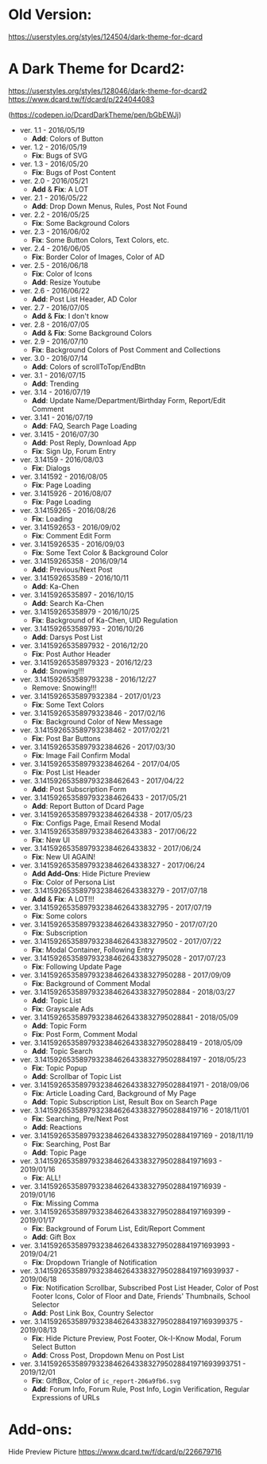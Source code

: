 # Old Version:
https://userstyles.org/styles/124504/dark-theme-for-dcard

# A Dark Theme for Dcard2:
https://userstyles.org/styles/128046/dark-theme-for-dcard2
https://www.dcard.tw/f/dcard/p/224044083



(https://codepen.io/DcardDarkTheme/pen/bGbEWJj)

- ver. 1.1 - 2016/05/19
	- **Add**: Colors of Button
- ver. 1.2 - 2016/05/19
	- **Fix**: Bugs of SVG
- ver. 1.3 - 2016/05/20
	- **Fix**: Bugs of Post Content
- ver. 2.0 - 2016/05/21
	- **Add** & **Fix**: A LOT
- ver. 2.1 - 2016/05/22
	- **Add**: Drop Down Menus, Rules, Post Not Found
- ver. 2.2 - 2016/05/25
	- **Fix**: Some Background Colors
- ver. 2.3 - 2016/06/02
	- **Fix**: Some Button Colors, Text Colors, etc.
- ver. 2.4 - 2016/06/05
	- **Fix**: Border Color of Images, Color of AD
- ver. 2.5 - 2016/06/18
	- **Fix**: Color of Icons
	- **Add**: Resize Youtube
- ver. 2.6 - 2016/06/22
	- **Add**: Post List Header, AD Color
- ver. 2.7 - 2016/07/05
	- **Add** & **Fix**: I don't know
- ver. 2.8 - 2016/07/05
	- **Add** & **Fix**: Some Background Colors
- ver. 2.9 - 2016/07/10
	- **Fix**: Background Colors of Post Comment and Collections
- ver. 3.0 - 2016/07/14
	- **Add**: Colors of scrollToTop/EndBtn
- ver. 3.1 - 2016/07/15
	- **Add**: Trending
- ver. 3.14 - 2016/07/19
	- **Add**: Update Name/Department/Birthday Form, Report/Edit Comment
- ver. 3.141 - 2016/07/19
	- **Add**: FAQ, Search Page Loading
- ver. 3.1415 - 2016/07/30
	- **Add**: Post Reply, Download App
	- **Fix**: Sign Up, Forum Entry
- ver. 3.14159 - 2016/08/03
	- **Fix**: Dialogs
- ver. 3.141592 - 2016/08/05
	- **Fix**: Page Loading
- ver. 3.1415926 - 2016/08/07
	- **Fix**: Page Loading
- ver. 3.14159265 - 2016/08/26
	- **Fix**: Loading
- ver. 3.141592653 - 2016/09/02
	- **Fix**: Comment Edit Form
- ver. 3.1415926535 - 2016/09/03
	- **Fix**: Some Text Color & Background Color
- ver. 3.14159265358 - 2016/09/14
	- **Add**: Previous/Next Post
- ver. 3.141592653589 - 2016/10/11
	- **Add**: Ka-Chen
- ver. 3.1415926535897 - 2016/10/15
	- **Add**: Search Ka-Chen
- ver. 3.14159265358979 - 2016/10/25
	- **Fix**: Background of Ka-Chen, UID Regulation
- ver. 3.141592653589793 - 2016/10/26
	- **Add**: Darsys Post List
- ver. 3.1415926535897932 - 2016/12/20
	- **Fix**: Post Author Header
- ver. 3.14159265358979323 - 2016/12/23
	- **Add**: Snowing!!!
- ver. 3.141592653589793238 - 2016/12/27
	- Remove: Snowing!!!
- ver. 3.1415926535897932384 - 2017/01/23
	- **Fix**: Some Text Colors
- ver. 3.14159265358979323846 - 2017/02/16
	- **Fix**: Background Color of New Message
- ver. 3.141592653589793238462 - 2017/02/21
	- **Fix**: Post Bar Buttons
- ver. 3.1415926535897932384626 - 2017/03/30
	- **Fix**: Image Fail Confirm Modal
- ver. 3.14159265358979323846264 - 2017/04/05
	- **Fix**: Post List Header
- ver. 3.141592653589793238462643 - 2017/04/22
	- **Add**: Post Subscription Form
- ver. 3.1415926535897932384626433 - 2017/05/21
	- **Add**: Report Button of Dcard Page
- ver. 3.14159265358979323846264338 - 2017/05/23
	- **Fix**: Configs Page, Email Resend Modal
- ver. 3.141592653589793238462643383 - 2017/06/22
	- **Fix**: New UI
- ver. 3.1415926535897932384626433832 - 2017/06/24
	- **Fix**: New UI AGAIN!
- ver. 3.14159265358979323846264338327 - 2017/06/24
	- **Add Add-Ons**: Hide Picture Preview
	- **Fix**: Color of Persona List
- ver. 3.141592653589793238462643383279 - 2017/07/18
	- **Add** & **Fix**: A LOT!!!
- ver. 3.1415926535897932384626433832795 - 2017/07/19
	- **Fix**: Some colors
- ver. 3.14159265358979323846264338327950 - 2017/07/20
	- **Fix**: Subscription
- ver. 3.141592653589793238462643383279502 - 2017/07/22
	- **Fix**: Modal Container, Following Entry
- ver. 3.1415926535897932384626433832795028 - 2017/07/23
	- **Fix**: Following Update Page
- ver. 3.14159265358979323846264338327950288 - 2017/09/09
	- **Fix**: Background of Comment Modal
- ver. 3.141592653589793238462643383279502884 - 2018/03/27
	- **Add**: Topic List
	- **Fix**: Grayscale Ads
- ver. 3.1415926535897932384626433832795028841 - 2018/05/09
	- **Add**: Topic Form
	- **Fix**: Post Form, Comment Modal
- ver. 3.14159265358979323846264338327950288419 - 2018/05/09
	- **Add**: Topic Search
- ver. 3.141592653589793238462643383279502884197 - 2018/05/23
	- **Fix**: Topic Popup
	- **Add**: Scrollbar of Topic List
- ver. 3.1415926535897932384626433832795028841971 - 2018/09/06
	- **Fix**: Article Loading Card, Background of My Page
	- **Add**: Topic Subscription List, Result Box on Search Page
- ver. 3.14159265358979323846264338327950288419716 - 2018/11/01
	- **Fix**: Searching, Pre/Next Post
	- **Add**: Reactions
- ver. 3.141592653589793238462643383279502884197169 - 2018/11/19
	- **Fix**: Searching, Post Bar
	- **Add**: Topic Page
- ver. 3.1415926535897932384626433832795028841971693 - 2019/01/16
	- **Fix**: ALL!
- ver. 3.14159265358979323846264338327950288419716939 - 2019/01/16
	- **Fix**: Missing Comma
- ver. 3.141592653589793238462643383279502884197169399 - 2019/01/17
	- **Fix**: Background of Forum List, Edit/Report Comment
	- **Add**: Gift Box
- ver. 3.1415926535897932384626433832795028841971693993 - 2019/04/21
	- **Fix**: Dropdown Triangle of Notification
- ver. 3.14159265358979323846264338327950288419716939937 - 2019/06/18
	- **Fix**: Notification Scrollbar, Subscribed Post List Header, Color of Post Footer Icons, Color of Floor and Date, Friends' Thumbnails, School Selector
	- **Add**: Post Link Box, Country Selector
- ver. 3.141592653589793238462643383279502884197169399375 - 2019/08/13
	- **Fix**: Hide Picture Preview, Post Footer, Ok-I-Know Modal, Forum Select Button
	- **Add**: Cross Post, Dropdown Menu on Post List
- ver. 3.1415926535897932384626433832795028841971693993751 - 2019/12/01
	- **Fix**: GiftBox, Color of `ic_report-206a9fb6.svg`
	- **Add**: Forum Info, Forum Rule, Post Info, Login Verification, Regular Expressions of URLs


# Add-ons:
Hide Preview Picture
https://www.dcard.tw/f/dcard/p/226679716
